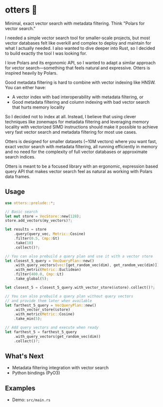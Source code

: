 # otters 🦦

Minimal, exact vector search with metadata filtering. Think "Polars for vector search."

I needed a simple vector search tool for smaller-scale projects, but most vector databases felt like overkill and complex to deploy and maintain for what I actually needed. I also wanted to dive deeper into Rust, so I decided to build exactly the tool I was looking for.

I love Polars and its ergonomic API, so I wanted to adapt a similar approach for vector search—something that feels natural and expressive. Otters is inspired heavily by Polars.

Good metadata filtering is hard to combine with vector indexing like HNSW. You can either have:
- A vector index with bad interoperability with metadata filtering, or  
- Good metadata filtering and column indexing with bad vector search that hurts memory locality

So I decided not to index at all. Instead, I believe that using clever techniques like zonemaps for metadata filtering and leveraging memory locality with vectorized SIMD instructions should make it possible to achieve very fast vector search and metadata filtering for most use cases.

Otters is designed for smaller datasets (~10M vectors) where you want fast, exact vector search with metadata filtering, all running efficiently in memory and no need for the complexity of full vector databases or approximate search indices.

Otters is meant to be a focused library with an ergonomic, expression based query API that makes vector search feel as natural as working with Polars data frames.

## Usage

```rust
use otters::prelude::*;

// Basic search
let mut store = VecStore::new(128);
store.add_vectors(my_vectors)?;

let results = store
    .query(query_vec, Metric::Cosine)
    .filter(0.5, Cmp::Gt)
    .take(10)
    .collect()?;

// You can also prebuild a query plan and use it with a vector store
let closest_5_query = VecQueryPlan::new()
    .with_query_vectors(vec![get_random_vec(dim), get_random_vec(dim)])
    .with_metric(Metric::Euclidean)
    .filter(400.0, Cmp::Lt)
    .take_global(5);

let closest_5 = closest_5_query.with_vector_store(&store).collect()?;

// You can also prebuild a query plan without query vectors
// and provide them later when available
let farthest_5_query = VecQueryPlan::new()
    .with_vector_store(&store)
    .with_metric(Metric::Cosine)
    .take_min(5);

// Add query vectors and execute when ready
let farthest_5 = farthest_5_query
    .with_query_vectors(get_random_vec(dim))
    .collect()?;
```

## What's Next
- Metadata filtering integration with vector search
- Python bindings (PyO3)

## Examples
- Demo: `src/main.rs`
